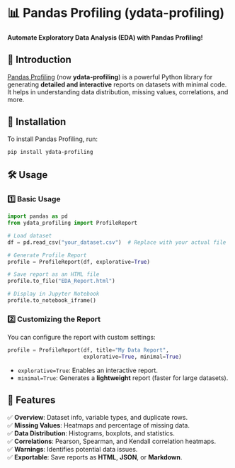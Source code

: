# 📊 Pandas Profiling (ydata-profiling)

**Automate Exploratory Data Analysis (EDA) with Pandas Profiling!**

## 🚀 Introduction
[Pandas Profiling](https://github.com/ydataai/ydata-profiling) (now **ydata-profiling**) is a powerful Python library for generating **detailed and interactive** reports on datasets with minimal code. It helps in understanding data distribution, missing values, correlations, and more.

## 📌 Installation
To install Pandas Profiling, run:
```bash
pip install ydata-profiling
```

## 🛠️ Usage

### 1️⃣ **Basic Usage**
```python
import pandas as pd
from ydata_profiling import ProfileReport

# Load dataset
df = pd.read_csv("your_dataset.csv")  # Replace with your actual file

# Generate Profile Report
profile = ProfileReport(df, explorative=True)

# Save report as an HTML file
profile.to_file("EDA_Report.html")

# Display in Jupyter Notebook
profile.to_notebook_iframe()
```

### 2️⃣ **Customizing the Report**
You can configure the report with custom settings:
```python
profile = ProfileReport(df, title="My Data Report",
                        explorative=True, minimal=True)
```
- `explorative=True`: Enables an interactive report.
- `minimal=True`: Generates a **lightweight** report (faster for large datasets).

## 📌 Features
✅ **Overview**: Dataset info, variable types, and duplicate rows.  
✅ **Missing Values**: Heatmaps and percentage of missing data.  
✅ **Data Distribution**: Histograms, boxplots, and statistics.  
✅ **Correlations**: Pearson, Spearman, and Kendall correlation heatmaps.  
✅ **Warnings**: Identifies potential data issues.  
✅ **Exportable**: Save reports as **HTML**, **JSON**, or **Markdown**.


